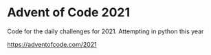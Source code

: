 # Advent of Code 2021

Code for the daily challenges for 2021. Attempting in python this year

https://adventofcode.com/2021
